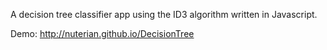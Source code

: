 A decision tree classifier app using the ID3 algorithm written in Javascript.

Demo: http://nuterian.github.io/DecisionTree
